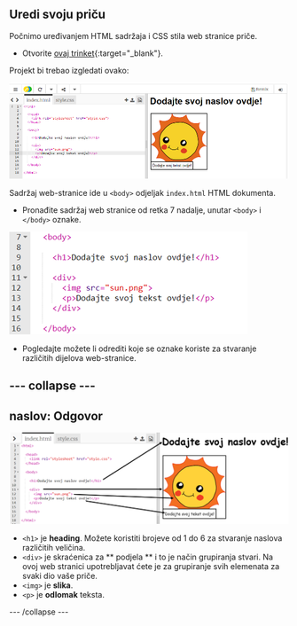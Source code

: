 ## Uredi svoju priču

Počnimo uređivanjem HTML sadržaja i CSS stila web stranice priče.

+ Otvorite [ovaj trinket](http://jumpto.cc/web-story){:target="_blank"}.

Projekt bi trebao izgledati ovako:

![screenshot](images/story-starter.png)

Sadržaj web-stranice ide u `<body>` odjeljak `index.html` HTML dokumenta.

+ Pronađite sadržaj web stranice od retka 7 nadalje, unutar `<body>` i `</body>` oznake.

![screenshot](images/story-html.png)

+ Pogledajte možete li odrediti koje se oznake koriste za stvaranje različitih dijelova web-stranice.

## \--- collapse \---

## naslov: Odgovor

![screenshot](images/story-elements.png)

+ `<h1>` je **heading**. Možete koristiti brojeve od 1 do 6 za stvaranje naslova različitih veličina.
+ `<div>` je skraćenica za ** podjela ** i to je način grupiranja stvari. Na ovoj web stranici upotrebljavat ćete je za grupiranje svih elemenata za svaki dio vaše priče.
+ `<img>` je **slika**.
+ `<p>` je **odlomak** teksta.

\--- /collapse \---